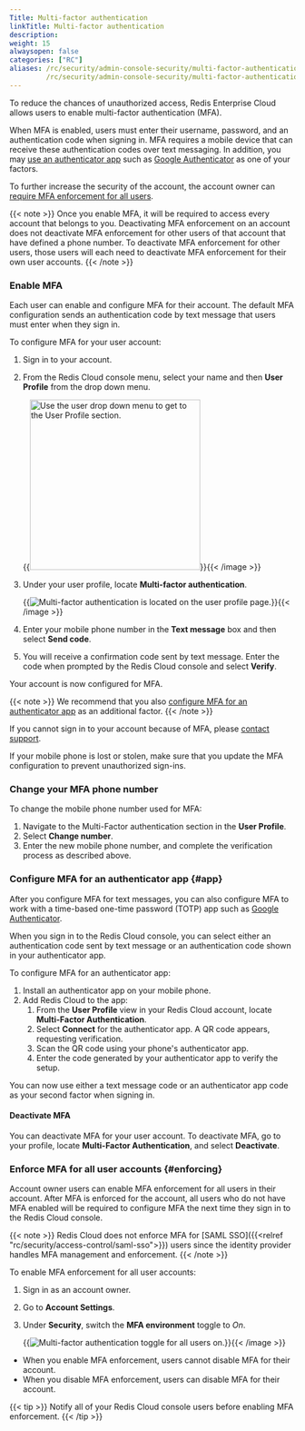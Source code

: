 ```yaml
---
Title: Multi-factor authentication
linkTitle: Multi-factor authentication
description:
weight: 15
alwaysopen: false
categories: ["RC"]
aliases: /rc/security/admin-console-security/multi-factor-authentication/
         /rc/security/admin-console-security/multi-factor-authentication.md
---
```


To reduce the chances of unauthorized access, Redis Enterprise Cloud allows users to enable multi-factor authentication (MFA).

When MFA is enabled, users must enter their username, password, and an authentication code when signing in. MFA requires a mobile device that can receive these authentication codes over text messaging. In addition, you may [use an authenticator app](#app) such as [Google Authenticator](https://en.wikipedia.org/wiki/Google_Authenticator) as one of your factors.

To further increase the security of the account, the account owner can [require MFA enforcement for all users](#enforcing).

{{< note >}}
Once you enable MFA, it will be required to access every account that belongs to you. Deactivating MFA enforcement on an account does not deactivate MFA enforcement for other users of that account that have defined a phone number. To deactivate MFA enforcement for other users, those users will each need to deactivate MFA enforcement for their own user accounts.
{{< /note >}}

### Enable MFA

Each user can enable and configure MFA for their account.
The default MFA configuration sends an authentication code by text message that users must enter when they sign in.

To configure MFA for your user account:

1. Sign in to your account.
2. From the Redis Cloud console menu, select your name and then **User Profile** from the drop down menu.

    {{<image filename="images/rc/multi-factor-authentication-user-dropdown.png"  width="300px" alt="Use the user drop down menu to get to the User Profile section." >}}{{< /image >}}

3. Under your user profile, locate **Multi-factor authentication**.

    {{<image filename="images/rc/multi-factor-authentication-user-profile.png" alt="Multi-factor authentication is located on the user profile page." >}}{{< /image >}}

4. Enter your mobile phone number in the **Text message** box and then select **Send code**.
5. You will receive a confirmation code sent by text message. Enter the code when prompted by the Redis Cloud console and select **Verify**.

Your account is now configured for MFA.

{{< note >}}
We recommend that you also [configure MFA for an authenticator app](#app) as an additional factor.
{{< /note >}}

If you cannot sign in to your account because of MFA, please [contact support](https://redislabs.com/company/support/).

If your mobile phone is lost or stolen, make sure that you update the MFA configuration to prevent unauthorized sign-ins.


### Change your MFA phone number

To change the mobile phone number used for MFA:

1. Navigate to the Multi-Factor authentication section in the **User Profile**.
2. Select **Change number**.
3. Enter the new mobile phone number, and complete the verification process as described above.


### Configure MFA for an authenticator app {#app}

After you configure MFA for text messages, you can also configure MFA to work with a time-based one-time password (TOTP) app such as [Google Authenticator](https://play.google.com/store/apps/details?id=com.google.android.apps.authenticator2&hl=en_US&gl=US&pli=1).

When you sign in to the Redis Cloud console, you can select  either an authentication code sent by text message or an authentication code shown in your authenticator app.

To configure MFA for an authenticator app:

1. Install an authenticator app on your mobile phone.
1. Add Redis Cloud to the app:
    1. From the **User Profile** view in your Redis Cloud account, locate **Multi-Factor Authentication**.
    1. Select **Connect** for the authenticator app. A QR code appears, requesting verification.
    1. Scan the QR code using your phone's authenticator app.
    1. Enter the code generated by your authenticator app to verify the setup.

You can now use either a text message code or an authenticator app code as your second factor when signing in.

#### Deactivate MFA

You can deactivate MFA for your user account. To deactivate MFA, go to your profile, locate **Multi-Factor Authentication**, and select **Deactivate**.

### Enforce MFA for all user accounts {#enforcing}

Account owner users can enable MFA enforcement for all users in their account.
After MFA is enforced for the account, all users who do not have MFA enabled will be required to configure MFA the next time they sign in to the Redis Cloud console.

{{< note >}}
Redis Cloud does not enforce MFA for [SAML SSO]({{<relref "rc/security/access-control/saml-sso">}}) users since the identity provider handles MFA management and enforcement.
{{< /note >}}

To enable MFA enforcement for all user accounts:

1. Sign in as an account owner.
2. Go to **Account Settings**.
3. Under **Security**, switch the **MFA environment** toggle to *On*.

    {{<image filename="images/rc/multi-factor-authentication-force-all-users-on.png" alt="Multi-factor authentication toggle for all users on." >}}{{< /image >}}

- When you enable MFA enforcement, users cannot disable MFA for their account.
- When you disable MFA enforcement, users can disable MFA for their account.

{{< tip >}}
Notify all of your Redis Cloud console users before enabling MFA enforcement.
{{< /tip >}}
